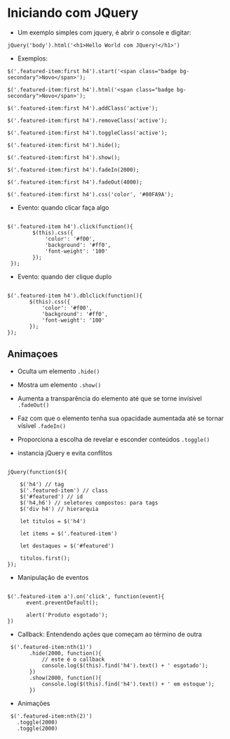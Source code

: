 # Iniciando com JQuery
- Um exemplo simples com jquery, é abrir o console e digitar:


`jQuery('body').html('<h1>Hello World com JQuery!</h1>')`

- Exemplos:


`$('.featured-item:first h4').start('<span class="badge bg-secondary">Novo</span>');`


`$('.featured-item:first h4').html('<span class="badge bg-secondary">Novo</span>');`


`$('.featured-item:first h4').addClass('active');`


`$('.featured-item:first h4').removeClass('active');`


`$('.featured-item:first h4').toggleClass('active');`


`$('.featured-item:first h4').hide();`


`$('.featured-item:first h4').show();`


`$('.featured-item:first h4').fadeIn(2000);`


`$('.featured-item:first h4').fadeOut(4000);`



`$('.featured-item:first h4').css('color', '#00FA9A');`

- Evento: quando clicar faça algo

```

$('.featured-item h4').click(function(){
        $(this).css({
            'color': '#f00',
            'background': '#ff0',
            'font-weight': '100'
        });
 });

```

- Evento: quando der clique duplo

 ```

 $('.featured-item h4').dblclick(function(){
        $(this).css({
            'color': '#f00',
            'background': '#ff0',
            'font-weight': '100'
        });
 });

 ```

## Animaçoes
- Oculta um elemento 
  `.hide()`

- Mostra um elemento
  `.show()`

- Aumenta a transparência do elemento até que se torne invísivel 
  `.fadeOut()`

- Faz com que o elemento tenha sua opacidade aumentada até se tornar vísivel
  `.fadeIn()`

- Proporciona a escolha de revelar e esconder conteúdos
  `.toggle()`

- instancia jQuery e evita conflitos

```

jQuery(function($){

    $('h4') // tag
    $('.featured-item') // class
    $('#featured') // id
    $('h4,h6') // seletores compostos: para tags
    $('div h4') // hierarquia

    let titulos = $('h4')
    
    let items = $('.featured-item')
    
    let destaques = $('#featured')

    titulos.first();
});

```

- Manipulação de eventos

```

$('.featured-item a').on('click', function(event){
      event.preventDefault();

      alert('Produto esgotado');
})

 ```

- Callback: Entendendo ações que começam ao término de outra

 ```
  $('.featured-item:nth(1)')
        .hide(2000, function(){
            // este é o callback
            console.log($(this).find('h4').text() + ' esgotado');
        })
        .show(2000, function(){
            console.log($(this).find('h4').text() + ' em estoque');
        })
 ```

- Animações

 ```
  $('.featured-item:nth(2)')
    .toggle(2000)
    .toggle(2000)

 ```